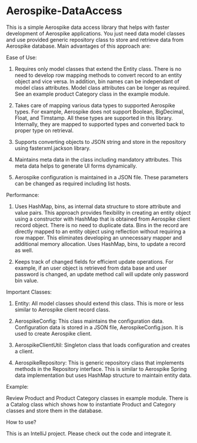 # Aerospike-DataAccess

This is a simple Aerospike data access library that helps with faster development of Aerospike applications. You just need data model classes and use provided generic repository class to store and retrieve data from Aerospike database. Main advantages of this approach are:

Ease of Use:

1. Requires only model classes that extend the Entity class. There is no need to develop row mapping methods to convert record to an entity object and vice versa. In addition, bin names can be independant of model class attributes. Model class attributes can be longer as required. See an example product Category class in the example module.

2. Takes care of mapping various data types to supported Aerospike types. For example, Aerospike does not support Boolean, BigDecimal, Float, and Timstamp. All these types are supported in this library. Internally, they are mapped to supported types and converted back to proper type on retrieval. 

3. Supports converting objects to JSON string and store in the repository using fasterxml.jackson library. 

4. Maintains meta data in the class including mandatory attributes. This meta data helps to generate UI forms dynamically.

5. Aerospike configuration is maintained in a JSON file. These parameters can be changed as required including list hosts.

Performance:

1. Uses HashMap, bins, as internal data structure to store attribute and value pairs. This approach provides flexibility in creating an entity object using a constructor with HashMap that is obtained from Aerospike client record object. There is no need to duplicate data. Bins in the record are directly mapped to an entity object using reflection without requiring a row mapper. This eliminates developing an unnecessary mapper and additional memory allocation. Uses HashMap, bins, to update a record as well.

2. Keeps track of changed fields for efficient update operations. For example, if an user object is retrieved from data base and user password is changed, an update method call will update only password bin value.


Important Classes:

1. Entity: All model classes should extend this class. This is more or less similar to Aerospike client record class.

2. AerospikeConfig: This class maintains the configuration data. Configuration data is stored in a JSON file, AerospikeConfig.json. It is used to create Aerospike client.

3. AerospikeClientUtil: Singleton class that loads configuration and creates a client.

4. AerospikeRepository: This is generic repository class that implements methods in the Repository interface. This is similar to Aerospike Spring data implementation but uses HashMap structure to maintain entity data.

Example: 

Review Product and Product Category classes in example module. There is a Catalog class which shows how to instantiate Product and Category classes and store them in the database.


How to use?

This is an IntelliJ project. Please check out the code and integrate it. 
